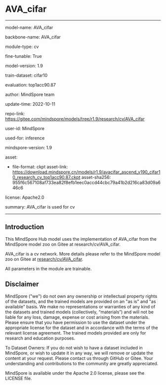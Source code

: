 # AVA_cifar

---

model-name: AVA_cifar

backbone-name: AVA_cifar

module-type: cv

fine-tunable: True

model-version: 1.9

train-dataset: cifar10

evaluation: top1acc90.87

author: MindSpore team

update-time: 2022-10-11

repo-link: <https://gitee.com/mindspore/models/tree/r1.9/research/cv/AVA_cifar>

user-id: MindSpore

used-for: inference

mindspore-version: 1.9

asset:

-
    file-format: ckpt
    asset-link: <https://download.mindspore.cn/models/r1.9/avacifar_ascend_v190_cifar10_research_cv_top1acc90.87.ckpt>
    asset-sha256: 955f6c567108af733ea82f8efb1eec0accd44cbc79a41b2d216ca83d09a646c6

license: Apache2.0

summary: AVA_cifar is used for cv

---

## Introduction

This MindSpore Hub model uses the implementation of AVA_cifar from the MindSpore model zoo on Gitee at research/cv/AVA_cifar.

AVA_cifar is a cv network. More details please refer to the MindSpore model zoo on Gitee at [research/cv/AVA_cifar](https://gitee.com/mindspore/models/blob/r1.9/research/cv/AVA_cifar/README.md).

All parameters in the module are trainable.

## Disclaimer

MindSpore ("we") do not own any ownership or intellectual property rights of the datasets, and the trained models are provided on an "as is" and "as available" basis. We make no representations or warranties of any kind of the datasets and trained models (collectively, “materials”) and will not be liable for any loss, damage, expense or cost arising from the materials. Please ensure that you have permission to use the dataset under the appropriate license for the dataset and in accordance with the terms of the relevant license agreement. The trained models provided are only for research and education purposes.

To Dataset Owners: If you do not wish to have a dataset included in MindSpore, or wish to update it in any way, we will remove or update the content at your request. Please contact us through GitHub or Gitee. Your understanding and contributions to the community are greatly appreciated.

MindSpore is available under the Apache 2.0 license, please see the LICENSE file.
